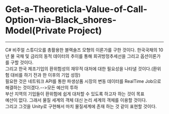 # Get-a-Theoreticla-Value-of-Call-Option-via-Black_shores-Model(Private Project)
---------
C# 비주얼 스튜디오를 총활용한 블랙숄즈 모형의 이론가를 구한 것이다.
한국국채의 10년 물 국채 및 금리의 동적 데이터의 추이를 통해 회귀방정추세선을 그리고 옵션이론가를 구할 것이다.<br>
그리고 한국 제조기업의 환위험성의 재무적 대처에 대한 필요성을 나타낼 것이다.(환위험 대비를 하기 전과 한 이후의 기업 성장)<br>
필요한 것은 네트워크 API를 통한 파생상품 시장의 변동 데이터를 RealTime Job으로 해결하는 것이겠다.-->모든 예산의 투하<br>
부산 지역의 기업들이 환위험에 쉽게 대처할 수 있도록 하고자 하는 것이 목표<br>
예산이 없다. 그래서 물질 세계의 객체 대신 논리 세계의 객체를 이용할 것이다.<br>
그리고 그것을 Unity로 구현해서 마치 물질세계에 존재 하는 것 같이 표현할 것이다.<br>
